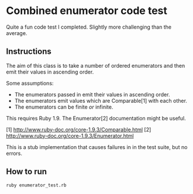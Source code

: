 # Combined enumerator code test

Quite a fun code test I completed. Slightly more challenging than the average.

## Instructions 

The aim of this class is to take a number of ordered enumerators and then 
emit their values in ascending order.

Some assumptions:
  - The enumerators passed in emit their values in ascending order.
  - The enumerators emit values which are Comparable[1] with each other.
  - The enumerators can be finite *or* infinite.

This requires Ruby 1.9. The Enumerator[2] documentation might be useful.

[1] http://www.ruby-doc.org/core-1.9.3/Comparable.html
[2] http://www.ruby-doc.org/core-1.9.3/Enumerator.html

This is a stub implementation that causes failures in in the test suite, but
no errors.

## How to run

    ruby enumerator_test.rb